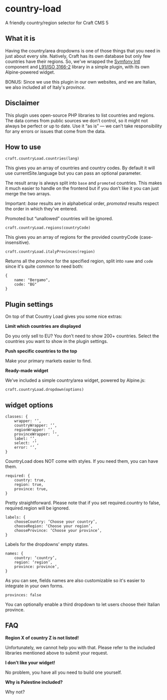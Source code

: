 # country-load
A friendly country/region selector for Craft CMS 5

## What it is
Having the country/area dropdowns is one of those things that you need in just about every site. Natively, Craft has its own database but only few countries have their regions. So, we've wrapped the [Symfony Intl](https://symfony.com/doc/current/components/intl.html) component and [L91/ISO 3166-2](https://github.com/alexander-schranz/iso-3166-2) library in a simple plugin, with its own Alpine-powered widget. 

BONUS: Since we use this plugin in our own websites, and we are Italian, we also included all of Italy's _province_.

## Disclaimer

This plugin uses open-source PHP libraries to list countries and regions. The data comes from public sources we don’t control, so it might not always be perfect or up to date. Use it “as is” — we can’t take responsibility for any errors or issues that come from the data.

## How to use

`craft.countryLoad.countries(lang)`

This gives you an array of countries and country codes. By default it will use currentSite.language but you can pass an optional parameter.

The result array is always split into `base` and `promoted` countries. This makes it much easier to handle on the frontend but if you don’t like it you can just merge the two arrays.

Important: _base_ results are in alphabetical order, _promoted_ results respect the order in which they’ve entered. 

Promoted but “unallowed” countries will be ignored.

`craft.countryLoad.regions(countryCode)`

This gives you an array of regions for the provided countryCode (case-insensitive).

`craft.countryLoad.italyProvinces(region)`

Returns all the _province_ for the specified region, split into `name` and `code` since it's quite common to need both:

```
{
    name: "Bergamo",
    code: "BG"
}
```

## Plugin settings

On top of that Country Load gives you some nice extras:

**Limit which countries are displayed**

Do you only sell to EU? You don’t need to show 200+ countries. Select the countries you want to show in the plugin settings.

**Push specific countries to the top**

Make your primary markets easier to find.

**Ready-made widget**

We’ve included a simple country/area widget, powered by Alpine.js:

`craft.countryLoad.dropdown(options)`

## widget options

```
classes: {
	wrapper: ‘’,
	countryWrapper: ‘’,
	regionWrapper: ‘’,
	provinceWrapper: ‘’,
	label: ‘’,
	select: ‘’,
	error: ‘’,
}
```

CountryLoad does NOT come with styles. If you need them, you can have them.

```
required: {
	country: true,
	region: true,
	province: true,
}
```

Pretty straightforward. Please note that if you set required.country to false, required.region will be ignored. 

```
labels: {
	chooseCountry: ‘Choose your country’,
	chooseRegion: ‘Choose your region’,
	chooseProvince: ‘Choose your province’,
}
```

Labels for the dropdowns’ empty states. 

```
names: {
	country: ‘country’,
	region: ‘region’,
	province: province’,
}
```

As you can see, fields names are also customizable so it's easier to integrate in your own forms.

```
provinces: false
```

You can optionally enable a third dropdown to let users choose their Italian province.

## FAQ

**Region X of country Z is not listed!**

Unfortunately, we cannot help you with that. Please refer to the included libraries mentioned above to submit your request.

**I don’t like your widget!**

No problem, you have all you need to build one yourself.

**Why is Palestine included?**

Why not?
